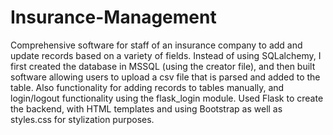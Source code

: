 # Insurance-Management

Comprehensive software for staff of an insurance company to add and update records based on a variety of fields. Instead of using SQLalchemy, I first created the database in MSSQL (using the creator file),
and then built software allowing users to upload a csv file that is parsed and added to the table. Also functionality for adding records to tables manually, and login/logout functionality using the flask_login
module. Used Flask to create the backend, with HTML templates and using Bootstrap as well as styles.css for stylization purposes.
